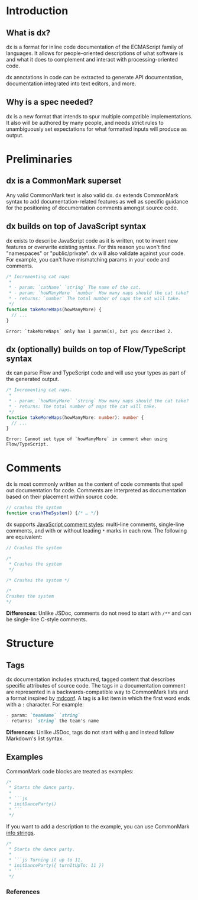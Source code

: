 # Introduction

## What is dx?

dx is a format for inline code documentation of the ECMAScript family of languages.
It allows for people-oriented descriptions of what software is and what it does
to complement and interact with processing-oriented code.

dx annotations in code can be extracted to generate API documentation, documentation
integrated into text editors, and more.

## Why is a spec needed?

dx is a new format that intends to spur multiple compatible implementations. It also
will be authored by many people, and needs strict rules to unambiguously set
expectations for what formatted inputs will produce as output.

# Preliminaries

## dx is a CommonMark superset

Any valid CommonMark text is also valid dx. dx extends CommonMark syntax to add
documentation-related features as well as specific guidance for the positioning
of documentation comments amongst source code.

## dx builds on top of JavaScript syntax

dx exists to describe JavaScript code as it is written, not to invent new
features or overwrite existing syntax. For this reason you won't find
"namespaces" or "public/private". dx will also validate against your code.
For example, you can't have mismatching params in your code and comments.

```ts
/* Incrementing cat naps
 *
 * - param: `catName` `string` The name of the cat.
 * - param: `howManyMore` `number` How many naps should the cat take?
 * - returns: `number` The total number of naps the cat will take.
 */
function takeMoreNaps(howManyMore) {
  // ...
}
```

```
Error: `takeMoreNaps` only has 1 param(s), but you described 2.
```

## dx (optionally) builds on top of Flow/TypeScript syntax

dx can parse Flow and TypeScript code and will use your types as part of
the generated output.

```ts
/* Incrementing cat naps.
 *
 * - param: `howManyMore` `string` How many naps should the cat take?
 * - returns: The total number of naps the cat will take.
 */
function takeMoreNaps(howManyMore: number): number {
  // ...
}
```

```
Error: Cannot set type of `howManyMore` in comment when using Flow/TypeScript.
```

# Comments

dx is most commonly written as the content of code comments that spell out
documentation for code. Comments are interpreted as documentation based
on their placement within source code.

```js
// crashes the system
function crashTheSystem() {/* … */}
```

dx supports [JavaScript comment styles]: multi-line comments, single-line comments,
and with or without leading `*` marks in each row. The following are equivalent:

```js
// Crashes the system

/*
 * Crashes the system
 */

/* Crashes the system */

/*
Crashes the system
*/
```

**Differences**: Unlike JSDoc, comments do not need to start with `/**` and
can be single-line C-style comments.

# Structure

## Tags

dx documentation includes structured, tagged content that describes
specific attributes of source code. The tags in a documentation comment are represented
in a backwards-compatible way to CommonMark lists and a format inspired by
[mdconf]. A tag is a list item in which the first word ends with a `:` character.
For example:

```md
- param: `teamName` `string`
- returns: `string` the team's name
```

**Diferences**: Unlike JSDoc, tags do not start with `@` and instead follow
Markdown's list syntax.

## Examples

CommonMark code blocks are treated as examples:

```js
/*
 * Starts the dance party.
 *
 * ```js
 * initDanceParty()
 * ```
 */
```

If you want to add a description to the example, you can use CommonMark
[info strings].

```js
/*
 * Starts the dance party.
 *
 * ```js Turning it up to 11.
 * initDanceParty({ turnItUpTo: 11 })
 * ```
 */
```

### References

[mdconf]: https://github.com/tj/mdconf
[info strings]: http://spec.commonmark.org/0.28/#info-string
[JavaScript comment styles]: https://tc39.github.io/ecma262/#sec-comments

